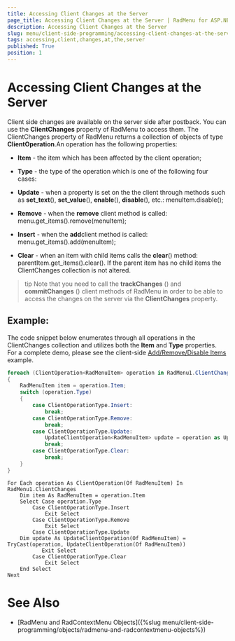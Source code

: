 ```yaml
---
title: Accessing Client Changes at the Server
page_title: Accessing Client Changes at the Server | RadMenu for ASP.NET AJAX Documentation
description: Accessing Client Changes at the Server
slug: menu/client-side-programming/accessing-client-changes-at-the-server
tags: accessing,client,changes,at,the,server
published: True
position: 1
---
```


# Accessing Client Changes at the Server



Client side changes are available on the server side after postback. You can use the **ClientChanges** property of RadMenu to access them. The ClientChanges property of RadMenu returns a collection of objects of type **ClientOperation**.An operation has the following properties:

* **Item** - the item which has been affected by the client operation;

* **Type** - the type of the operation which is one of the following four cases:

* **Update** - when a property is set on the the client through methods such as **set_text**(), **set_value**(), **enable**(), **disable**(), etc.: menuItem.disable();

* **Remove** - when the **remove** client method is called: menu.get_items().remove(menuItem);

* **Insert** - when the **add**client method is called: menu.get_items().add(menuItem);

* **Clear** - when an item with child items calls the **clear**() method: parentItem.get_items().clear(). If the parent item has no child items the ClientChanges collection is not altered.



>tip Note that you need to call the **trackChanges** () and **commitChanges** () client methods of RadMenu in order to be able to access the changes on the server via the **ClientChanges** property.
>


## Example:

The code snippet below enumerates through all operations in the ClientChanges collection and utilizes both the **Item** and **Type** properties. For a complete demo, please see the client-side [Add/Remove/Disable Items](http://demos.telerik.com/aspnet-ajax/menu/examples/programming/addremovedisableitemsclientside/defaultcs.aspx) example.


````C#	     
foreach (ClientOperation<RadMenuItem> operation in RadMenu1.ClientChanges)
{ 
    RadMenuItem item = operation.Item;
    switch (operation.Type) 
    {  
        case ClientOperationType.Insert:
            break;  
        case ClientOperationType.Remove:
            break;  
        case ClientOperationType.Update:   
            UpdateClientOperation<RadMenuItem> update = operation as UpdateClientOperation<RadMenuItem>;   
            break;  
        case ClientOperationType.Clear:   
            break; 
    } 
}		
````
````VB.NET
For Each operation As ClientOperation(Of RadMenuItem) In RadMenu1.ClientChanges
    Dim item As RadMenuItem = operation.Item
    Select Case operation.Type
        Case ClientOperationType.Insert
            Exit Select
        Case ClientOperationType.Remove
            Exit Select
        Case ClientOperationType.Update
    Dim update As UpdateClientOperation(Of RadMenuItem) = TryCast(operation, UpdateClientOperation(Of RadMenuItem))
           Exit Select
        Case ClientOperationType.Clear
            Exit Select
    End Select
Next 
````

# See Also

 * [RadMenu and RadContextMenu Objects]({%slug menu/client-side-programming/objects/radmenu-and-radcontextmenu-objects%})
